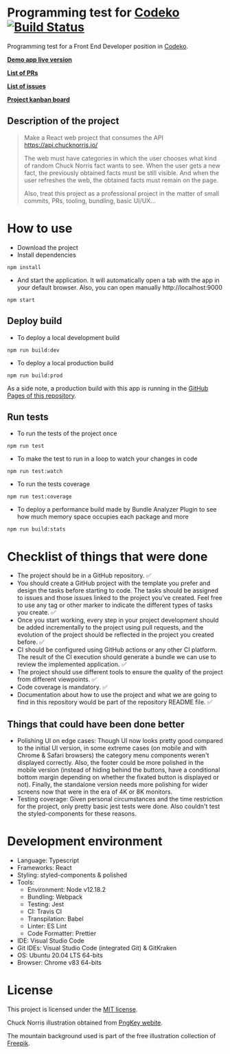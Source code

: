 # Programming test for [Codeko](http://codeko.com/) [![Build Status](https://travis-ci.com/Firenz/codeko-jobtest.svg?branch=master)](https://travis-ci.com/Firenz/codeko-jobtest)
Programming test for a Front End Developer position in [Codeko](http://codeko.com/).

**[Demo app live version](https://firenz.github.io/codeko-jobtest/)**

**[List of PRs](https://github.com/Firenz/codeko-jobtest/pulls?q=is%3Apr+is%3Aclosed)**

**[List of issues](https://github.com/Firenz/codeko-jobtest/issues?q=is%3Aissue+is%3Aclosed)**

**[Project kanban board](https://github.com/Firenz/codeko-jobtest/projects/2)**

## Description of the project
> Make a React web project that consumes the API https://api.chucknorris.io/
>
> The web must have categories in which the user chooses what kind of random Chuck Norris fact wants to see. When the user gets a new fact, the previously obtained facts must be still visible. And when the user refreshes the web, the obtained facts must remain on the page.
>
> Also, treat this project as a professional project in the matter of small commits, PRs, tooling, bundling, basic UI/UX...

# How to use
- Download the project
- Install dependencies 
```
npm install
```
- And start the application. It will automatically open a tab with the app in your default browser. Also, you can open manually http://localhost:9000
```
npm start
```
## Deploy build
- To deploy a local development build
```
npm run build:dev
```
- To deploy a local production build
```
npm run build:prod
```
As a side note, a production build with this app is running in the [GitHub Pages of this repository](https://firenz.github.io/codeko-jobtest/).

## Run tests
- To run the tests of the project once
```
npm run test
```
- To make the test to run in a loop to watch your changes in code
```
npm run test:watch
```
- To run the tests coverage
```
npm run test:coverage
```
- To deploy a performance build made by Bundle Analyzer Plugin to see how much memory space occupies each package and more
```
npm run build:stats
```
# Checklist of things that were done
- The project should be in a GitHub repository. ✅ 
- You should create a GitHub project with the template you prefer and design the tasks before starting to code. The tasks should be assigned to issues and those issues linked to the project you’ve created. Feel free to use any tag or other marker to indicate the different types of tasks you create. ✅ 
- Once you start working, every step in your project development should be added incrementally to the project using pull requests, and the evolution of the project should be reflected in the project you created before. ✅ 
- CI should be configured using GitHub actions or any other CI platform. The result of the CI execution should generate a bundle we can use to review the implemented application. ✅ 
- The project should use different tools to ensure the quality of the project from different viewpoints. ✅ 
- Code coverage is mandatory. ✅ 
- Documentation about how to use the project and what we are going to find in this repository would be part of the repository README file. ✅ 

## Things that could have been done better
- Polishing UI on edge cases: Though UI now looks pretty good compared to the initial UI version, in some extreme cases (on mobile and with Chrome & Safari browsers) the category menu components weren't displayed correctly. Also, the footer could be more polished in the mobile version (instead of hiding behind the buttons, have a conditional bottom margin depending on whether the fixated button is displayed or not). Finally, the standalone version needs more polishing for wider screens now that were in the era of 4K or 8K monitors.
- Testing coverage: Given personal circumstances and the time restriction for the project, only pretty basic jest tests were done. Also couldn't test the styled-components for these reasons.

# Development environment
- Language: Typescript
- Frameworks: React
- Styling: styled-components & polished
- Tools: 
  - Environment: Node v12.18.2
  - Bundling: Webpack
  - Testing: Jest
  - CI: Travis CI
  - Transpilation: Babel
  - Linter: ES Lint
  - Code Formatter: Prettier
- IDE: Visual Studio Code
- Git IDEs: Visual Studio Code (integrated Git) & GitKraken
- OS: Ubuntu 20.04 LTS 64-bits
- Browser: Chrome v83 64-bits

 # License
This project is licensed under the [MIT license](https://github.com/Firenz/codeko-jobtest/blob/master/LICENSE).

Chuck Norris illustration obtained from [PngKey webite](https://www.pngkey.com/detail/u2q8y3o0t4w7o0a9_chuck-norris-facts-have-spread-around-the-world/).

The mountain background used is part of the free illustration collection of [Freepik](https://www.freepik.es/).
